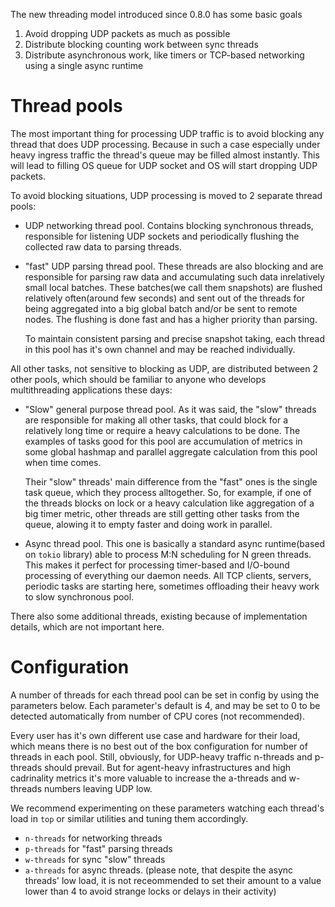 The new threading model introduced since 0.8.0 has some basic goals
1. Avoid dropping UDP packets as much as possible
2. Distribute blocking counting work between sync threads
3. Distribute asynchronous work, like timers or TCP-based networking using a single async runtime

# Thread pools
The most important thing for processing UDP traffic is to avoid blocking any thread
that does UDP processing. Because in such a case especially under heavy ingress traffic the thread's queue
may be filled almost instantly. This will lead to filling OS queue for UDP socket and OS will start
dropping UDP packets.

To avoid blocking situations, UDP processing is moved to 2 separate thread pools:

* UDP networking thread pool.
    Contains blocking synchronous threads, responsible for listening UDP sockets and periodically flushing the
    collected raw data to parsing threads.

* "fast" UDP parsing thread pool.
    These threads are also blocking and are responsible for parsing raw data and accumulating such data inrelatively small
    local batches. These batches(we call them snapshots) are flushed relatively often(around few seconds) and sent out of the threads for being
    aggregated into a big global batch and/or be sent to remote nodes. The flushing is done fast and has a higher priority than parsing.

    To maintain consistent parsing and precise snapshot taking, each thread in this pool has it's own channel and  may be reached individually.


All other tasks, not sensitive to blocking as UDP, are distributed between 2 other pools, which should be familiar
to anyone who develops multithreading applications these days:

* "Slow" general purpose thread pool.
   As it was said, the "slow" threads are responsible for making all other tasks, that could block for a relatively long
   time or require a heavy calculations to be done. The examples of tasks good for this pool are accumulation of metrics
   in some global hashmap and parallel aggregate calculation from this pool when time comes.

   Their "slow" threads' main difference from the "fast" ones is the single task queue, which they process alltogether.
   So, for example, if one of the threads blocks on lock or a heavy calculation like aggregation of a big timer metric,
   other threads are still getting other tasks from the queue, alowing it to empty faster and doing work in parallel.

* Async thread pool.
    This one is basically a standard async runtime(based on `tokio` library) able to process M:N scheduling for N green threads.
    This makes it perfect for processing timer-based and I/O-bound processing of everything our daemon needs. All TCP clients, servers,
    periodic tasks are starting here, sometimes offloading their heavy work to slow synchronous pool.

There also some additional threads, existing because of implementation details, which are not important here.

# Configuration
A number of threads for each thread pool can be set in config by using the parameters below.
Each parameter's default is 4, and may be set to 0 to be detected automatically from number of CPU cores (not recommended).

Every user has it's own different use case and hardware for their load, which means there is no best out of the box configuration
for number of threads in each pool. Still, obviously, for UDP-heavy traffic n-threads and p-threads should prevail. But for
agent-heavy infrastructures and high cadrinality metrics it's more valuable to increase the a-threads and w-threads numbers leaving UDP low.

We recommend experimenting on these parameters watching each thread's load in `top` or similar utilities and tuning them accordingly.

* `n-threads` for networking threads
* `p-threads` for "fast" parsing threads
* `w-threads` for sync "slow" threads
* `a-threads` for async threads. (please note, that despite the async threads' low load, it is not receommended to set their amount to a value
  lower than 4 to avoid strange locks or delays in their activity)
